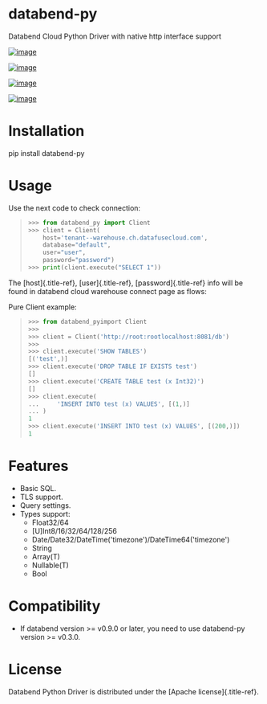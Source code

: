 # databend-py

Databend Cloud Python Driver with native http interface support

[![image](https://img.shields.io/pypi/v/databend-py.svg)](https://pypi.org/project/databend-driver)

[![image](https://coveralls.io/repos/github/databendcloud/databend-py/badge.svg?branch=master)](https://coveralls.io/github/databendcloud/databend-py?branch=master)

[![image](https://img.shields.io/pypi/l/databend-driver.svg)](https://pypi.org/project/databend-py)

[![image](https://img.shields.io/pypi/pyversions/databend-py.svg)](https://pypi.org/project/databend-py)

# Installation

pip install databend-py

# Usage

Use the next code to check connection:

> ``` python
> >>> from databend_py import Client
> >>> client = Client(
>     host='tenant--warehouse.ch.datafusecloud.com',
>     database="default",
>     user="user",
>     password="password")
> >>> print(client.execute("SELECT 1"))
> ```

The [host]{.title-ref}, [user]{.title-ref}, [password]{.title-ref} info
will be found in databend cloud warehouse connect page as flows:

Pure Client example:

> ``` python
> >>> from databend_pyimport Client
> >>>
> >>> client = Client('http://root:rootlocalhost:8081/db')
> >>>
> >>> client.execute('SHOW TABLES')
> [('test',)]
> >>> client.execute('DROP TABLE IF EXISTS test')
> []
> >>> client.execute('CREATE TABLE test (x Int32)')
> []
> >>> client.execute(
> ...     'INSERT INTO test (x) VALUES', [(1,)]
> ... )
> 1
> >>> client.execute('INSERT INTO test (x) VALUES', [(200,)])
> 1
> ```

# Features

-   Basic SQL.
-   TLS support.
-   Query settings.
-   Types support:
    -   Float32/64
    -   \[U\]Int8/16/32/64/128/256
    -   Date/Date32/DateTime(\'timezone\')/DateTime64(\'timezone\')
    -   String
    -   Array(T)
    -   Nullable(T)
    -   Bool

# Compatibility

-   If databend version \>= v0.9.0 or later, you need to use databend-py
    version \>= v0.3.0.

# License

Databend Python Driver is distributed under the [Apache
license]{.title-ref}.
